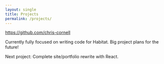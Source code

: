 ```yaml
---
layout: single
title: Projects
permalink: /projects/
---
```

https://github.com/chris-cornell

Currently fully focused on writing code for Habitat. Big project plans for the future!

Next project: Complete site/portfolio rewrite with React.